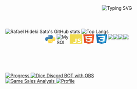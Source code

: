 <!--## Hi there 👋-->

<!--
**Satera1/Satera1** is a ✨ _special_ ✨ repository because its `README.md` (this file) appears on your GitHub profile.

Here are some ideas to get you started:

- 🔭 I’m currently working on ...
- 🌱 I’m currently learning ...
- 👯 I’m looking to collaborate on ...
- 🤔 I’m looking for help with ...
- 💬 Ask me about ...
- 📫 How to reach me: ...
- 😄 Pronouns: ...
- ⚡ Fun fact: ...
-->

<!-- Typing SVG -->
<div style="display: flex; justify-content: center; align-items: center; margin-left: 12rem;">
  <img src="https://readme-typing-svg.demolab.com?font=Gang+of+Three&size=24&letterSpacing=2px&duration=3000&pause=2000&color=87CEFA&background=FFFFFF00&center=true&vCenter=true&width=435&lines=Rafael+Hideki+Sato;Data+Scientist;Developer+Analyst;Python+Developer;SQL" alt="Typing SVG" />
</div>

#

<br>

<!-- Github Stats -->
<div>
  <a>
    <img src="https://github-readme-stats.vercel.app/api?username=satera1&show_icons=true&theme=nightowl&rank_icon=github" alt="Rafael Hideki Sato's GitHub stats" />
  </a>
  <a>
    <img src="https://github-readme-stats.vercel.app/api/top-langs/?username=satera1&layout=donut&show_icons=true&theme=nightowl" alt="Top Langs" />
  </a>
</div>

<div style="display: flex; justify-content: center; align-items: center;">
  <!-- Icons 1 -->
  <div style="display: flex;">
    <img src="https://raw.githubusercontent.com/devicons/devicon/master/icons/python/python-original.svg" alt="Python" height="30" width="40">
    <img src="https://cdn.jsdelivr.net/gh/devicons/devicon@latest/icons/mysql/mysql-original.svg" alt="MySQL" height="30" width="40">
    <img src="https://raw.githubusercontent.com/devicons/devicon/master/icons/javascript/javascript-plain.svg" alt="Js" height="30" width="40">
    <img src="https://raw.githubusercontent.com/devicons/devicon/master/icons/html5/html5-original.svg" alt="HTML" height="30" width="40">
    <img src="https://raw.githubusercontent.com/devicons/devicon/master/icons/css3/css3-original.svg" alt="CSS" height="30" width="40">

  <span style="width: 4rem;"></span>

  <!-- Icons 2 -->
  <a href="https://linkedin.com/in/rafael-sato-2514a618b/" target="_blank">
    <img src="https://img.shields.io/badge/-LinkedIn-%230077B5?style=for-the-badge&logo=linkedin&logoColor=white" target="_blank">
  </a>
  <a href="https://instagram.com/hideki_rafael/" target="_blank">
    <img src="https://img.shields.io/badge/-Instagram-%23E4405F?style=for-the-badge&logo=instagram&logoColor=white" target="_blank">
  </a>
  <a href="https://github.com/Satera1" target="_blank">
    <img src="https://img.shields.io/badge/GitHub-100000?style=for-the-badge&logo=github&logoColor=white" target="_blank">
  </a>
  <a href="mailto:rafaelhidekisato@outlook.com">
    <img src="https://img.shields.io/badge/-Email-000?style=for-the-badge&logo=microsoft-outlook&logoColor=007BFF" target="_blank">
  </a>
  </div>
</div>
<br>


<br>

#

<br>

<!-- Repositories -->
<!-- Line 1 -->
<div>
  <div>
  <a href="https://github.com/Satera1/Progress">
    <img src="https://github-readme-stats.vercel.app/api/pin/?username=satera1&repo=Progress&show_owner=false&theme=one_dark_pro" alt="Progress" />
  </a>
  <a href="https://github.com/Satera1/Discord-Dice-Bot-OBS">
    <img src="https://github-readme-stats.vercel.app/api/pin/?username=satera1&repo=Discord-Dice-Bot-OBS&show_owner=false&theme=one_dark_pro" alt="Dice Discord BOT with OBS" />
  </a>
</div>

<!-- Line 2 -->
<div>
  <a href="https://github.com/Satera1/GameSales_DataScience">
    <img src="https://github-readme-stats.vercel.app/api/pin/?username=satera1&repo=GameSales_DataScience&show_owner=false&theme=one_dark_pro" alt="Game Sales Analysis" />
  </a>
  <a href="https://github.com/Satera1/Satera1">
    <img src="https://github-readme-stats.vercel.app/api/pin/?username=satera1&repo=Satera1&show_owner=false&theme=one_dark_pro" alt="Profile" />
  </a>
</div>

